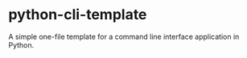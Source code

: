 # python-cli-template

A simple one-file template for a command line interface application in Python.
